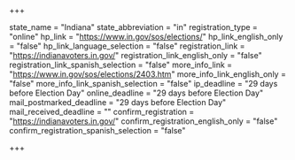 +++

state_name = "Indiana"
state_abbreviation = "in"
registration_type = "online"
hp_link = "https://www.in.gov/sos/elections/"
hp_link_english_only = "false"
hp_link_language_selection = "false"
registration_link = "https://indianavoters.in.gov/"
registration_link_english_only = "false"
registration_link_spanish_selection = "false"
more_info_link = "https://www.in.gov/sos/elections/2403.htm"
more_info_link_english_only = "false"
more_info_link_spanish_selection = "false"
ip_deadline = "29 days before Election Day"
online_deadline = "29 days before Election Day"
mail_postmarked_deadline = "29 days before Election Day"
mail_received_deadline = ""
confirm_registration = "https://indianavoters.in.gov/"
confirm_registration_english_only = "false"
confirm_registration_spanish_selection = "false"

+++